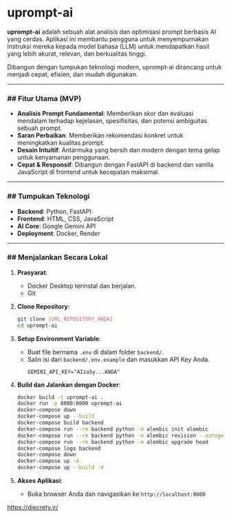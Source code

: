 # uprompt-ai

**uprompt-ai** adalah sebuah alat analisis dan optimisasi prompt berbasis AI yang cerdas. Aplikasi ini membantu pengguna untuk menyempurnakan instruksi mereka kepada model bahasa (LLM) untuk mendapatkan hasil yang lebih akurat, relevan, dan berkualitas tinggi.

Dibangun dengan tumpukan teknologi modern, uprompt-ai dirancang untuk menjadi cepat, efisien, dan mudah digunakan.

---

### ## Fitur Utama (MVP)

* **Analisis Prompt Fundamental**: Memberikan skor dan evaluasi mendalam terhadap kejelasan, spesifisitas, dan potensi ambiguitas sebuah prompt.
* **Saran Perbaikan**: Memberikan rekomendasi konkret untuk meningkatkan kualitas prompt.
* **Desain Intuitif**: Antarmuka yang bersih dan modern dengan tema gelap untuk kenyamanan penggunaan.
* **Cepat & Responsif**: Dibangun dengan FastAPI di backend dan vanilla JavaScript di frontend untuk kecepatan maksimal.

---

### ## Tumpukan Teknologi

* **Backend**: Python, FastAPI
* **Frontend**: HTML, CSS, JavaScript
* **AI Core**: Google Gemini API
* **Deployment**: Docker, Render

---

### ## Menjalankan Secara Lokal

1.  **Prasyarat**:
    * Docker Desktop terinstal dan berjalan.
    * Git

2.  **Clone Repository**:
    ```bash
    git clone [URL_REPOSITORY_ANDA]
    cd uprompt-ai
    ```

3.  **Setup Environment Variable**:
    * Buat file bernama `.env` di dalam folder `backend/`.
    * Salin isi dari `backend/.env.example` dan masukkan API Key Anda.
        ```
        GEMINI_API_KEY="AIzaSy...ANDA"
        ```

4.  **Build dan Jalankan dengan Docker**:
    ```bash
    docker build -t uprompt-ai .
    docker run -p 8000:8000 uprompt-ai
    docker-compose down
    docker-compose up --build
    docker-compose build backend
    docker-compose run --rm backend python -m alembic init alembic
    docker-compose run --rm backend python -m alembic revision --autogenerate -m "Create initial tables"
    docker-compose run --rm backend python -m alembic upgrade head
    docker-compose logs backend
    docker-compose down
    docker-compose up -d
    docker-compose up --build -d
    ```

5.  **Akses Aplikasi**:
    * Buka browser Anda dan navigasikan ke `http://localhost:8000`

https://djecrety.ir/